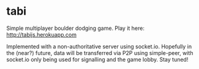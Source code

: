 # tabi
Simple multiplayer boulder dodging game. Play it here: http://tabijs.herokuapp.com

Implemented with a non-authoritative server using socket.io. Hopefully in the (near?) future, data will be transferred via P2P using simple-peer, with socket.io only being used for signalling and the game lobby. Stay tuned!
